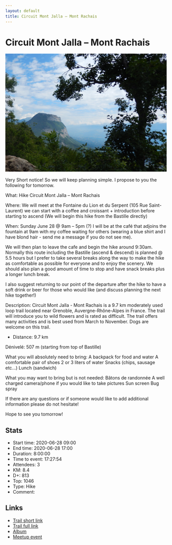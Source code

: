 ```yaml
---
layout: default
title: Circuit Mont Jalla – Mont Rachais
---
```


# Circuit Mont Jalla – Mont Rachais

![2020-06-28](../img/orig/2020-06-28.jpg)

Very Short notice! So we will keep planning simple. I propose to you the following for tomorrow.

What: Hike Circuit Mont Jalla – Mont Rachais

Where: We will meet at the Fontaine du Lion et du Serpent (105 Rue Saint-Laurent) we can start with a coffee and croissant + introduction before starting to ascend (We will begin this hike from the Bastille directly)

When: Sunday June 28 @ 9am – 5pm (?) I will be at the café that adjoins the fountain at 9am with my coffee waiting for others (wearing a blue shirt and I have blond hair - send me a message if you do not see me).

We will then plan to leave the cafe and begin the hike around 9:30am. Normally this route including the Bastille (ascend & descend) is planned @ 5.5 hours but I prefer to take several breaks along the way to make the hike as comfortable as possible for everyone and to enjoy the scenery. We should also plan a good amount of time to stop and have snack breaks plus a longer lunch break.

I also suggest returning to our point of the departure after the hike to have a soft drink or beer for those who would like (and discuss planning the next hike together!)

Description: Circuit Mont Jalla - Mont Rachais is a 9.7 km moderately used loop trail located near Grenoble, Auvergne-Rhône-Alpes in France. The trail will introduce you to wild flowers and is rated as difficult. The trail offers many activities and is best used from March to November. Dogs are welcome on this trail.

* Distance:
9.7 km

Dénivelé:
507 m (starting from top of Bastille)

What you will absolutely need to bring:
A backpack for food and water
A comfortable pair of shoes
2 or 3 liters of water
Snacks (chips, sausage etc...)
Lunch (sandwich)

What you may want to bring but is not needed:
Bâtons de randonnée
A well charged camera/phone if you would like to take pictures
Sun screen
Bug spray

If there are any questions or if someone would like to add additional information please do not hesitate!

Hope to see you tomorrow!

## Stats

- Start time: 2020-06-28 09:00
- End time: 2020-06-28 17:00
- Duration: 8:00:00
- Time to event: 17:27:54
- Attendees: 3
- KM: 8.4
- D+: 813
- Top: 1046
- Type: Hike
- Comment: 

## Links

- [Trail short link](https://s.42l.fr/5k1GoOd4)
- [Trail full link]()
- [Album](https://binnette.github.io/GacImg2020/2020-06-28-Circuit-Mont-Jalla-Mont-Rachais.html)
- [Meetup event](https://www.meetup.com/grenoble-adventure-club-english-french/events/271562817/)
